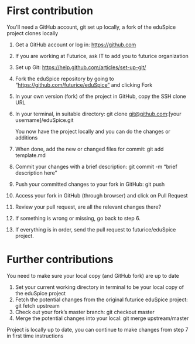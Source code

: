 # First contribution

You'll need a GitHub account, git set up locally, a fork of the eduSpice project clones locally

1. Get a GitHub account or log in: https://github.com
2. If you are working at Futurice, ask IT to add you to futurice organization
3. Set up Git: https://help.github.com/articles/set-up-git/
4. Fork the eduSpice repository by going to “https://github.com/futurice/eduSpice” and clicking Fork
5. In your own version (fork) of the project in GitHub, copy the SSH clone URL
6. In your terminal, in suitable directory: git clone git@github.com:[your username]/eduSpice.git

    You now have the project locally and you can do the changes or additions

7. When done, add the new or changed files for commit: git add template.md
8. Commit your changes with a brief description: git commit -m “brief description here”
9. Push your committed changes to your fork in GitHub: git push
10. Access your fork in GitHub (through browser) and click on Pull Request 
11. Review your pull request, are all the relevant changes there?
12. If something is wrong or missing, go back to step 6.
13. If everything is in order, send the pull request to futurice/eduSpice project.

# Further contributions

You need to make sure your local copy (and GitHub fork) are up to date

1. Set your current working directory in terminal to be your local copy of the eduSpice project
2. Fetch the potential changes from the original futurice eduSpice project: git fetch upstream
3. Check out your fork’s master branch: git checkout master
4. Merge the potential changes into your local: git merge upstream/master

Project is locally up to date, you can continue to make changes from step 7 in first time instructions

